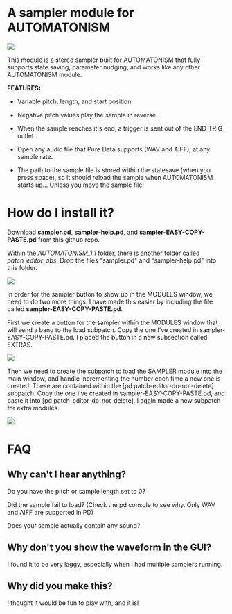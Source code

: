 # A sampler module for AUTOMATONISM

![](https://raw.githubusercontent.com/megalon/pd-AUTOMATONISM-sampler/master/images/AUTOMATONISM-sampler-image.PNG)

This module is a stereo sampler built for AUTOMATONISM that fully supports state saving, parameter nudging, and works like any other AUTOMATONISM module.

**FEATURES:**
* Variable pitch, length, and start position.

* Negative pitch values play the sample in reverse.

* When the sample reaches it's end, a trigger is sent out of the END_TRIG outlet.

* Open any audio file that Pure Data supports (WAV and AIFF), at any sample rate.

* The path to the sample file is stored within the statesave (when you press space), so it should reload the sample when AUTOMATONISM starts up... Unless you move the sample file!

# How do I install it?

Download **sampler.pd**, **sampler-help.pd**, and **sampler-EASY-COPY-PASTE.pd** from this github repo.
 
Within the *AUTOMATONISM_1.1* folder, there is another folder called *patch_editor_abs*. Drop the files "sampler.pd" and "sampler-help.pd" into this folder.

![](https://raw.githubusercontent.com/megalon/pd-AUTOMATONISM-sampler/master/images/sampler-location.PNG)

In order for the sampler button to show up in the MODULES window, we need to do two more things. I have made this easier by including the file called **sampler-EASY-COPY-PASTE.pd**.

First we create a button for the sampler within the MODULES window that will send a bang to the load subpatch. Copy the one I've created in sampler-EASY-COPY-PASTE.pd. I placed the button in a new subsection called EXTRAS.

![](https://raw.githubusercontent.com/megalon/pd-AUTOMATONISM-sampler/master/images/sampler-button.gif)

Then we need to create the subpatch to load the SAMPLER module into the main window, and handle incrementing the number each time a new one is created. These are contained within the [pd patch-editor-do-not-delete] subpatch. Copy the one I've created in sampler-EASY-COPY-PASTE.pd, and paste it into  [pd patch-editor-do-not-delete]. I again made a new subpatch for extra modules.

![](https://raw.githubusercontent.com/megalon/pd-AUTOMATONISM-sampler/master/images/sampler-open.gif)

# FAQ

## Why can't I hear anything?
Do you have the pitch or sample length set to 0?

Did the sample fail to load? (Check the pd console to see why. Only WAV and AIFF are supported in PD)

Does your sample actually contain any sound?

## Why don't you show the waveform in the GUI?

I found it to be very laggy, especially when I had multiple samplers running.

## Why did you make this?

I thought it would be fun to play with, and it is!
